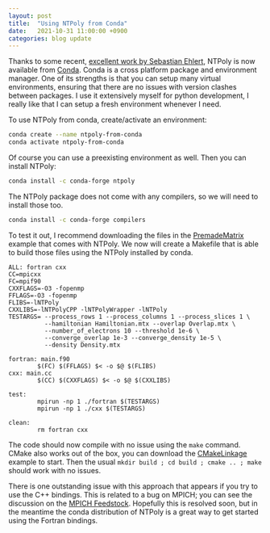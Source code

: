```yaml
---
layout: post
title:  "Using NTPoly from Conda"
date:   2021-10-31 11:00:00 +0900
categories: blog update
---
```

Thanks to some recent, [excellent work by Sebastian Ehlert](https://github.com/william-dawson/NTPoly/discussions/175), 
NTPoly is now available from [Conda](https://github.com/conda/conda). Conda
is a cross platform package and environment manager. One of its strengths
is that you can setup many virtual environments, ensuring that there are
no issues with version clashes between packages. I use it extensively myself
for python development, I really like that I can setup a fresh environment
whenever I need.

To use NTPoly from conda, create/activate an environment:
```bash
conda create --name ntpoly-from-conda
conda activate ntpoly-from-conda  
```
Of course you can use a preexisting environment as well. Then you can install
NTPoly:
```bash
conda install -c conda-forge ntpoly
```
The NTPoly package does not come with any compilers, so we will need to 
install those too.
```bash
conda install -c conda-forge compilers 
```

To test it out, I recommend downloading the files in the [PremadeMatrix](https://github.com/william-dawson/NTPoly/tree/master/Examples/PremadeMatrix) 
example that comes with NTPoly. We now will create a Makefile that is able
to build those files using the NTPoly installed by conda.
```
ALL: fortran cxx
CC=mpicxx
FC=mpif90
CXXFLAGS=-O3 -fopenmp
FFLAGS=-O3 -fopenmp
FLIBS=-lNTPoly
CXXLIBS=-lNTPolyCPP -lNTPolyWrapper -lNTPoly
TESTARGS= --process_rows 1 --process_columns 1 --process_slices 1 \
          --hamiltonian Hamiltonian.mtx --overlap Overlap.mtx \
          --number_of_electrons 10 --threshold 1e-6 \
          --converge_overlap 1e-3 --converge_density 1e-5 \
          --density Density.mtx

fortran: main.f90
        $(FC) $(FFLAGS) $< -o $@ $(FLIBS)
cxx: main.cc
        $(CC) $(CXXFLAGS) $< -o $@ $(CXXLIBS)

test:
        mpirun -np 1 ./fortran $(TESTARGS)
        mpirun -np 1 ./cxx $(TESTARGS)

clean:
        rm fortran cxx
```
The code should now compile with no issue using the `make` command. CMake also
works out of the box, you can download the [CMakeLinkage](https://github.com/william-dawson/NTPoly/tree/master/Examples/CMakeLinkage)
example to start. Then the usual `mkdir build ; cd build ; cmake .. ; make`
should work with no issues.

There is one outstanding issue with this approach that appears if you try
to use the C++ bindings. This is related to a bug on MPICH; you can see 
the discussion on the [MPICH Feedstock](https://github.com/conda-forge/mpich-feedstock/issues/64).
Hopefully this is resolved soon, but in the meantime the conda distribution of
NTPoly is a great way to get started using the Fortran bindings.

